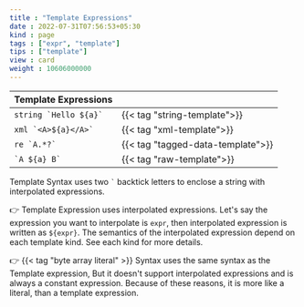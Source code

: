 ```yaml
---
title : "Template Expressions"
date : 2022-07-31T07:56:53+05:30
kind : page 
tags : ["expr", "template"]
tips : ["template"]
view : card
weight : 10606000000
---
```


|Template Expressions||
|---|---|
|``string `Hello ${a}` ``   |{{< tag "string-template">}}|
|`` xml `<A>${a}</A>` ``    |{{< tag "xml-template">}}|
|``re `A.*?` ``             |{{< tag "tagged-data-template">}} |
|`` `A ${a} B` ``           |{{< tag "raw-template">}}|

<!--more-->

Template Syntax uses two `` ` `` backtick letters to enclose a string with interpolated expressions. 

👉 Template Expression uses interpolated expressions. Let's say the expression you want to interpolate is `expr`, then interpolated expression is written as `${expr}`. The semantics of the interpolated expression depend on each template kind. See each kind for more details. 

👉 {{< tag "byte array literal" >}} Syntax uses the same syntax as the Template expression, But it doesn't support interpolated expressions and is always a constant expression. Because of these reasons, it is more like a literal, than a template expression.   
<br/>
